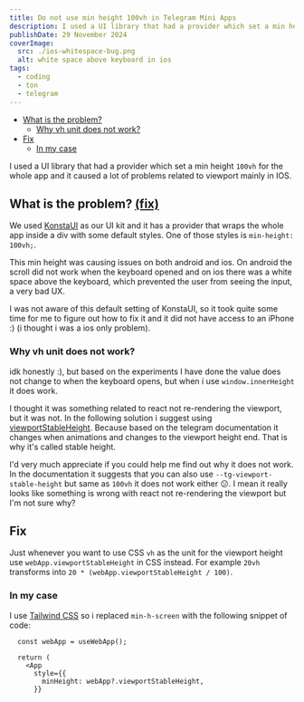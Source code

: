 ```yaml
---
title: Do not use min height 100vh in Telegram Mini Apps
description: I used a UI library that had a provider which set a min height 100vh for the whole app and it caused a lot of problems related to viewport in ios mainly.
publishDate: 29 November 2024
coverImage:
  src: ./ios-whitespace-bug.png
  alt: white space above keyboard in ios
tags:
  - coding
  - ton
  - telegram
---
```


<!--toc:start-->

- [What is the problem?](#what-is-the-problem-fix)
  - [Why vh unit does not work?](#why-vh-unit-does-not-work)
- [Fix](#fix)
  - [In my case](#in-my-case)
  <!--toc:end-->

I used a UI library that had a provider which set a min height `100vh` for the whole app and it caused a lot of problems related to viewport mainly in IOS.

## What is the problem? [(fix)](#fix)

We used [KonstaUI](https://konstaui.com/react) as our UI kit and it has a provider that wraps the whole app inside a div with some default styles. One of those styles is `min-height: 100vh;`.

This min height was causing issues on both android and ios. On android the scroll did not work when the keyboard opened and on ios there was a white space above the keyboard, which prevented the user from seeing the input, a very bad UX.

I was not aware of this default setting of KonstaUI, so it took quite some time for me to figure out how to fix it and it did not have access to an iPhone :) (i thought i was a ios only problem).

### Why vh unit does not work?

idk honestly :), but based on the experiments I have done the value does not change to when the keyboard opens, but when i use `window.innerHeight` it does work.

I thought it was something related to react not re-rendering the viewport, but it was not.
In the following solution i suggest using [viewportStableHeight](https://core.telegram.org/bots/webapps).
Because based on the telegram documentation it changes when animations and changes to the viewport height end.
That is why it's called stable height.

I'd very much appreciate if you could help me find out why it does not work.
In the documentation it suggests that you can also use `--tg-viewport-stable-height` but same as `100vh` it does not work either 😕.
I mean it really looks like something is wrong with react not re-rendering the viewport but I'm not sure why?

## Fix

Just whenever you want to use CSS `vh` as the unit for the viewport height use `webApp.viewportStableHeight` in CSS instead.
For example `20vh` transforms into `20 * (webApp.viewportStableHeight / 100)`.

### In my case

I use [Tailwind CSS](https://tailwindcss.com/docs/min-height) so i replaced `min-h-screen` with the following snippet of code:

```tsx
  const webApp = useWebApp();

  return (
    <App
      style={{
        minHeight: webApp?.viewportStableHeight,
      }}
```
